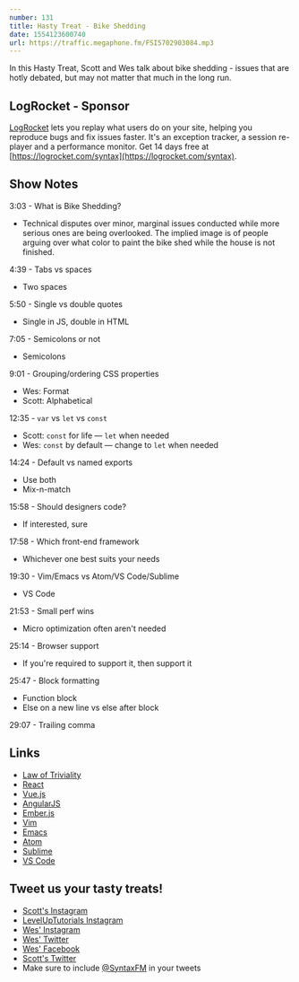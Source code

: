 ```yaml
---
number: 131
title: Hasty Treat - Bike Shedding
date: 1554123600740
url: https://traffic.megaphone.fm/FSI5702903084.mp3
---
```


In this Hasty Treat, Scott and Wes talk about bike shedding - issues that are hotly debated, but may not matter that much in the long run.

## LogRocket - Sponsor

[LogRocket](https://logrocket.com/syntax) lets you replay what users do on your site, helping you reproduce bugs and fix issues faster. It's an exception tracker, a session re-player and a performance monitor. Get 14 days free at [https://logrocket.com/syntax](https://logrocket.com/syntax).

## Show Notes

3:03 - What is Bike Shedding? 

* Technical disputes over minor, marginal issues conducted while more serious ones are being overlooked. The implied image is of people arguing over what color to paint the bike shed while the house is not finished. 

4:39 - Tabs vs spaces

* Two spaces

5:50 - Single vs double quotes

* Single in JS, double in HTML

7:05 - Semicolons or not

* Semicolons

9:01 - Grouping/ordering CSS properties

* Wes: Format
* Scott: Alphabetical

12:35 - `var` vs `let` vs `const`

* Scott: `const` for life — `let` when needed
* Wes: `const` by default — change to `let` when needed

14:24 - Default vs named exports

* Use both
* Mix-n-match

15:58 - Should designers code?

* If interested, sure

17:58 - Which front-end framework

* Whichever one best suits your needs

19:30 - Vim/Emacs vs Atom/VS Code/Sublime

* VS Code

21:53 - Small perf wins

* Micro optimization often aren't needed

25:14 - Browser support

* If you're required to support it, then support it

25:47 - Block formatting

* Function block
* Else on a new line vs else after block

29:07 - Trailing comma

## Links
* [Law of Triviality](https://en.wikipedia.org/wiki/Law_of_triviality)
* [React](https://reactjs.org/)
* [Vue.js](https://jp.vuejs.org/index.html)
* [AngularJS](https://angularjs.org/)
* [Ember.js](https://emberjs.com/)
* [Vim](https://www.vim.org/)
* [Emacs](https://www.gnu.org/software/emacs/)
* [Atom](https://atom.io/)
* [Sublime](https://www.sublimetext.com/)
* [VS Code](https://code.visualstudio.com/)

## Tweet us your tasty treats!
* [Scott's Instagram](https://www.instagram.com/stolinski/)
* [LevelUpTutorials Instagram](https://www.instagram.com/LevelUpTutorials/)
* [Wes' Instagram](https://www.instagram.com/wesbos/)
* [Wes' Twitter](https://twitter.com/wesbos)
* [Wes' Facebook](https://www.facebook.com/wesbos.developer)
* [Scott's Twitter](https://twitter.com/stolinski)
* Make sure to include [@SyntaxFM](https://twitter.com/SyntaxFM) in your tweets
